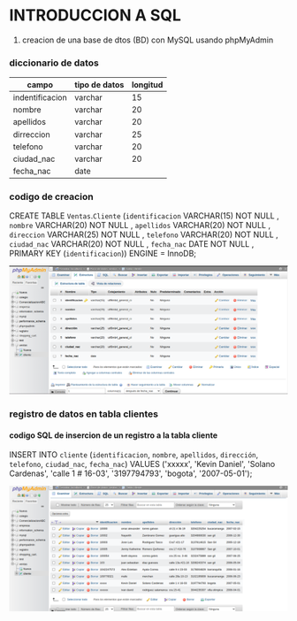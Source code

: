 # INTRODUCCION A SQL

1. creacion de una base de dtos (BD) con MySQL usando phpMyAdmin

### diccionario de datos
|campo|tipo de datos|longitud|
|-----|-------------|--------|
|indentificacion|varchar|15|
|nombre|varchar|20|
|apellidos|varchar|20|
|dirreccion|varchar|25|
|telefono|varchar|20|
|ciudad_nac|varchar|20|
|fecha_nac|date||

### codigo de creacion 
CREATE TABLE `Ventas`.`Cliente` (`identificacion` VARCHAR(15) NOT NULL , `nombre` VARCHAR(20) NOT NULL , `apellidos` VARCHAR(20) NOT NULL , `direccion` VARCHAR(25) NOT NULL , `telefono` VARCHAR(20) NOT NULL , `ciudad_nac` VARCHAR(20) NOT NULL , `fecha_nac` DATE NOT NULL , PRIMARY KEY (`identificacion`)) ENGINE = InnoDB;

![diccionario de datos](diccionrio.png "diccionario de datos")

### registro de datos en tabla clientes

#### codigo SQL de insercion de un registro a la tabla cliente

INSERT INTO `cliente` (`identificacion`, `nombre`, `apellidos`, `dirección`, `telefono`, `ciudad_nac`, `fecha_nac`) VALUES ('xxxxx', 'Kevin Daniel', 'Solano Cardenas', 'calle 1 # 16-03', '3197794793', 'bogota', '2007-05-01');

![diccionario de datos](datos_2.png "diccionario de datos")